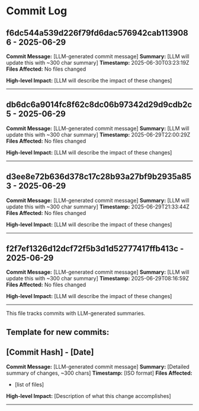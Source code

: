 # Commit Log


## f6dc544a539d226f79fd6dac576942cab1139086 - 2025-06-29
**Commit Message:** [LLM-generated commit message]
**Summary:** [LLM will update this with ~300 char summary]
**Timestamp:** 2025-06-30T03:23:19Z
**Files Affected:** 
No files changed

**High-level Impact:**
[LLM will describe the impact of these changes]

---

## db6dc6a9014fc8f62c8dc06b97342d29d9cdb2c5 - 2025-06-29
**Commit Message:** [LLM-generated commit message]
**Summary:** [LLM will update this with ~300 char summary]
**Timestamp:** 2025-06-29T22:00:29Z
**Files Affected:** 
No files changed

**High-level Impact:**
[LLM will describe the impact of these changes]

---

## d3ee8e72b636d378c17c28b93a27bf9b2935a853 - 2025-06-29
**Commit Message:** [LLM-generated commit message]
**Summary:** [LLM will update this with ~300 char summary]
**Timestamp:** 2025-06-29T21:33:44Z
**Files Affected:** 
No files changed

**High-level Impact:**
[LLM will describe the impact of these changes]

---

## f2f7ef1326d12dcf72f5b3d1d52777417ffb413c - 2025-06-29
**Commit Message:** [LLM-generated commit message]
**Summary:** [LLM will update this with ~300 char summary]
**Timestamp:** 2025-06-29T08:16:59Z
**Files Affected:** 
No files changed

**High-level Impact:**
[LLM will describe the impact of these changes]

---
This file tracks commits with LLM-generated summaries.

## Template for new commits:
## [Commit Hash] - [Date]
**Commit Message:** [LLM-generated commit message]
**Summary:** [Detailed summary of changes, ~300 chars]
**Timestamp:** [ISO format]
**Files Affected:** 
- [list of files]

**High-level Impact:**
[Description of what this change accomplishes]

---
